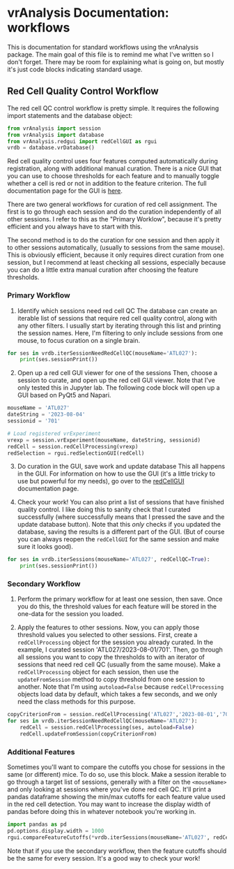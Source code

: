 # vrAnalysis Documentation: workflows

This is documentation for standard workflows using the vrAnalysis package. The
main goal of this file is to remind me what I've written so I don't forget. 
There may be room for explaining what is going on, but mostly it's just code 
blocks indicating standard usage. 


## Red Cell Quality Control Workflow
The red cell QC control workflow is pretty simple. It requires the following 
import statements and the database object:
```python
from vrAnalysis import session
from vrAnalysis import database
from vrAnalysis.redgui import redCellGUI as rgui
vrdb = database.vrDatabase()
```

Red cell quality control uses four features computed automatically during 
registration, along with additional manual curation. There is a nice GUI that
you can use to choose thresholds for each feature and to manually toggle 
whether a cell is red or not in addition to the feature criterion. The 
full documentation page for the GUI is [here](redCellGUI.md). 

There are two general workflows for curation of red cell assignment. The first
is to go through each session and do the curation independently of all other 
sessions. I refer to this as the "Primary Worklow", because it's pretty 
efficient and you always have to start with this. 

The second method is to do the curation for one session and then apply it to 
other sessions automatically, (usually to sessions from the same mouse). This 
is obviously efficient, because it only requires direct curation from one 
session, but I recommend at least checking all sessions, especially because 
you can do a little extra manual curation after choosing the feature 
thresholds. 

### Primary Workflow

1. Identify which sessions need red cell QC
The database can create an iterable list of sessions that require red cell 
quality control, along with any other filters. I usually start by iterating
through this list and printing the session names. Here, I'm filtering to only
include sessions from one mouse, to focus curation on a single brain. 
```python
for ses in vrdb.iterSessionNeedRedCellQC(mouseName='ATL027'):
    print(ses.sessionPrint())
```

2. Open up a red cell GUI viewer for one of the sessions
Then, choose a session to curate, and open up the red cell GUI viewer. Note 
that I've only tested this in Jupyter lab. The following code block will open
up a GUI based on PyQt5 and Napari. 
```python
mouseName = 'ATL027'
dateString = '2023-08-04'
sessionid = '701'

# Load registered vrExperiment
vrexp = session.vrExperiment(mouseName, dateString, sessionid)
redCell = session.redCellProcessing(vrexp)
redSelection = rgui.redSelectionGUI(redCell)
```

3. Do curation in the GUI, save work and update database
This all happens in the GUI. For information on how to use the GUI (it's a 
little tricky to use but powerful for my needs), go over to the
[redCellGUI](redCellGUI.md) documentation page. 

4. Check your work!
You can also print a list of sessions that have finished quality control. I 
like doing this to sanity check that I curated successfully (where 
successfully means that I pressed the save and the update database button). 
Note that this _only_ checks if you updated the database, saving the results 
is a different part of the GUI. (But of course you can always reopen the 
`redCellGUI` for the same session and make sure it looks good). 
```python
for ses in vrdb.iterSessions(mouseName='ATL027', redCellQC=True):
    print(ses.sessionPrint())
```

### Secondary Workflow
1. Perform the primary workflow for at least one session, then save.
Once you do this, the threshold values for each feature will be stored in the
one-data for the session you loaded. 

2. Apply the features to other sessions.
Now, you can apply those threshold values you selected to other sessions. 
First, create a `redCellProcessing` object for the session you already 
curated. In the example, I curated session 'ATL027/2023-08-01/701'. Then, go
through all sessions you want to copy the thresholds to with an iterator of 
sessions that need red cell QC (usually from the same mouse). Make a
`redCellProcessing` object for each session, then use the `updateFromSession`
method to copy threshold from one session to another. Note that I'm using 
`autoload=False` because `redCellProcessing` objects load data by default,
which takes a few seconds, and we only need the class methods for this 
purpose.
```python
copyCriterionFrom = session.redCellProcessing('ATL027','2023-08-01','701', autoload=False)
for ses in vrdb.iterSessionNeedRedCellQC(mouseName='ATL027'):
    redCell = session.redCellProcessing(ses, autoload=False)
    redCell.updateFromSession(copyCriterionFrom)
```

### Additional Features
Sometimes you'll want to compare the cutoffs you chose for sessions in the 
same (or different) mice. To do so, use this block. Make a session iterable to
go through a target list of sessions, generally with a filter on the 
`<mouseName>` and only looking at sessions where you've done red cell QC. 
It'll print a pandas dataframe showing the min/max cutoffs for each feature 
value used in the red cell detection. You may want to increase the display 
width of pandas before doing this in whatever notebook you're working in.
```python
import pandas as pd
pd.options.display.width = 1000
rgui.compareFeatureCutoffs(*vrdb.iterSessions(mouseName='ATL027', redCellQC=True), roundValue=3)
```

Note that if you use the secondary workflow, then the feature cutoffs should 
be the same for every session. It's a good way to check your work!




